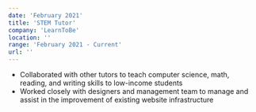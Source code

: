 ```yaml
---
date: 'February 2021'
title: 'STEM Tutor'
company: 'LearnToBe'
location: ''
range: 'February 2021 - Current'
url: ''
---
```


- Collaborated with other tutors to teach computer science, math, reading, and writing skills to low-income students
- Worked closely with designers and management team to manage and assist in the improvement of existing website infrastructure
